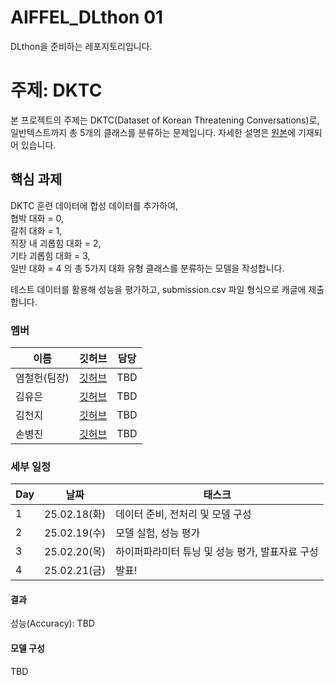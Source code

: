 # AIFFEL_DLthon 01
DLthon을 준비하는 레포지토리입니다.

# 주제: DKTC
본 프로젝트의 주제는 DKTC(Dataset of Korean Threatening Conversations)로, 일반텍스트까지 총 5개의 클래스를 분류하는 문제입니다. 자세한 설명은 [원본](https://github.com/tunib-ai/DKTC)에 기재되어 있습니다.

## 핵심 과제
DKTC 훈련 데이터에 합성 데이터를 추가하여,  
협박 대화 = 0,  
갈취 대화 = 1,  
직장 내 괴롭힘 대화 = 2,  
기타 괴롭힘 대화 = 3,  
일반 대화 = 4 의 총 5가지 대화 유형 클래스를 분류하는 모델을 작성합니다.

테스트 데이터를 활용해 성능을 평가하고, submission.csv 파일 형식으로 캐글에 제출합니다.

### 멤버

| 이름   | 깃허브 | 담당 |
|--------|--------|----------------------------|
| 염철헌(팀장) | [깃허브](https://github.com/paranoidandroid2124/) | TBD |
| 김유은 | [깃허브](https://github.com/yoo-eun00) | TBD |
| 김천지 | [깃허브](https://github.com/CheonjiKim) | TBD |
| 손병진 | [깃허브](https://github.com/SonByeongJin) | TBD |

### 세부 일정

| Day   | 날짜 | 태스크 |
|--------|--------|----------------------------|
| 1 | 25.02.18(화) | 데이터 준비, 전처리 및 모델 구성 |
| 2 | 25.02.19(수) | 모델 실험, 성능 평가 |
| 3 | 25.02.20(목) | 하이퍼파라미터 튜닝 및 성능 평가, 발표자료 구성 |
| 4 | 25.02.21(금) | 발표! |

#### 결과
성능(Accuracy): TBD

#### 모델 구성
TBD
